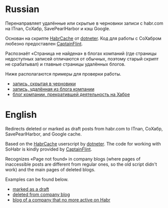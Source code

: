 # Russian
Перенаправляет удалённые или скрытые в черновики записи с habr.com на ITnan, СоХабр, SavePearlHarbor и кэш Google.

Основан на скрипте [HabrCache](https://userscripts-mirror.org/scripts/show/136481) от [dotneter](https://userscripts-mirror.org/users/138395.html). Код для работы с СоХабром любезно предоставлен [CaptainFlint](https://habr.com/users/CaptainFlint/).

Распознаёт «Страница не найдена» в блогах компаний (где страницы недоступных записей отличаются от обычных, поэтому старый скрипт не срабатывал) и главные страницы удалённых блогов.

Ниже располагаются примеры для проверки работы.

* [запись, скрытая в черновики](https://habr.com/post/423433/)
* [запись, удалённая из блога компании](https://habr.com/company/muk/blog/255299/)
* [блог компании, прекратившей деятельность на Хабре](https://habr.com/company/teradata/blog/)


# English
Redirects deleted or marked as draft posts from habr.com to ITnan, СоХабр, SavePearlHarbor, and Google cache.

Based on the [HabrCache](https://userscripts-mirror.org/scripts/show/136481) userscript by [dotneter](https://userscripts-mirror.org/users/138395.html). The code for working with SoHabr is kindly provided by [CaptainFlint](https://habr.com/users/CaptainFlint/).

Recognizes «Page not found» in company blogs (where pages of inaccessible posts are different from regular ones, so the old script didn't work) and the main pages of deleted blogs.

Examples can be found below.

* [marked as a draft](https://habr.com/post/423433/)
* [deleted from company blog](https://habr.com/company/muk/blog/255299/)
* [blog of a company that no more active on Habr](https://habr.com/company/teradata/blog/)
